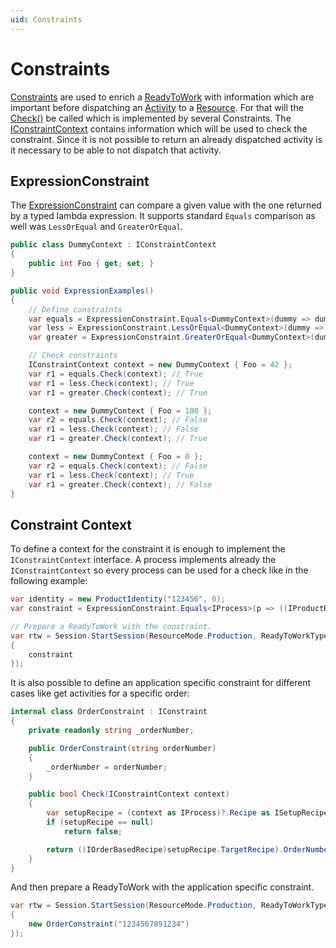```yaml
---
uid: Constraints
---
```

# Constraints

[Constraints](xref:Marvin.AbstractionLayer.IConstraint) are used to enrich a [ReadyToWork](xref:Marvin.AbstractionLayer.Resources.ReadyToWork) with information which are important before dispatching an [Activity](xref:Marvin.AbstractionLayer.IActivity) to a [Resource](xref:Marvin.Resources.IResource). For that will the [Check()](xref:Marvin.AbstractionLayer.IConstraint.Check) be called which is implemented by several Constraints. The [IConstraintContext](xref:Marvin.AbstractionLayer.IConstraintContext) contains information which will be used to check the constraint. Since it is not possible to return an already dispatched activity is it necessary to be able to not dispatch that activity.

## ExpressionConstraint

The [ExpressionConstraint](xref:Marvin.AbstractionLayer.ExpressionConstraint) can compare a given value with the one returned by a typed lambda expression. It supports standard `Equals` comparison as well was `LessOrEqual` and `GreaterOrEqual`.

````cs
public class DummyContext : IConstraintContext
{
    public int Foo { get; set; }
}

public void ExpressionExamples()
{
    // Define constraints
    var equals = ExpressionConstraint.Equals<DummyContext>(dummy => dummy.Foo, 42);
    var less = ExpressionConstraint.LessOrEqual<DummyContext>(dummy => dummy.Foo, 42);
    var greater = ExpressionConstraint.GreaterOrEqual<DummyContext>(dummy => dummy.Foo, 42);

    // Check constraints
    IConstraintContext context = new DummyContext { Foo = 42 };
    var r1 = equals.Check(context); // True
    var r1 = less.Check(context); // True
    var r1 = greater.Check(context); // True

    context = new DummyContext { Foo = 100 };
    var r2 = equals.Check(context); // False
    var r1 = less.Check(context); // False
    var r1 = greater.Check(context); // True

    context = new DummyContext { Foo = 0 };
    var r2 = equals.Check(context); // False
    var r1 = less.Check(context); // True
    var r1 = greater.Check(context); // False
}
````

## Constraint Context

To define a context for the constraint it is enough to implement the `IConstraintContext` interface. A process implements already the `IConstraintContext` so every process can be used for a check like in the following example:

```` cs
var identity = new ProductIdentity("123456", 0);
var constraint = ExpressionConstraint.Equals<IProcess>(p => ((IProductRecipe) p.Recipe).Product.Identity, identity);

// Prepare a ReadyToWork with the constraint.
var rtw = Session.StartSession(ResourceMode.Production, ReadyToWorkType.Pull, new[]
{
    constraint
});
````

It is also possible to define an application specific constraint for different cases like get activities for a specific order:

```` cs
internal class OrderConstraint : IConstraint
{
    private readonly string _orderNumber;

    public OrderConstraint(string orderNumber)
    {
        _orderNumber = orderNumber;
    }

    public bool Check(IConstraintContext context)
    {
        var setupRecipe = (context as IProcess)?.Recipe as ISetupRecipe;
        if (setupRecipe == null)
            return false;

        return ((IOrderBasedRecipe)setupRecipe.TargetRecipe).OrderNumber.Equals(_orderNumber);
    }
}
````

And then prepare a ReadyToWork with the application specific constraint.

```` cs
var rtw = Session.StartSession(ResourceMode.Production, ReadyToWorkType.Pull, new[]
{
    new OrderConstraint("1234567891234")
});
````